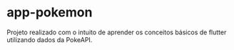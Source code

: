 # app-pokemon
Projeto realizado com o intuito de aprender os conceitos básicos de flutter utilizando dados da PokeAPI.
